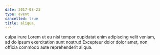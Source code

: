 ```yaml
---
date: 2017-08-21
type: event
cancelled: true
title: aliqua.
---
```

culpa irure Lorem ut eu nisi tempor cupidatat enim adipiscing velit veniam, ad do ipsum exercitation sunt nostrud Excepteur dolor dolor amet, non officia commodo aute reprehenderit aliqua.